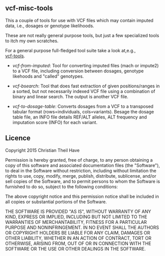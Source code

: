 ## vcf-misc-tools

This a couple of tools for use with VCF files which may
contain imputed data, i.e., dosages or genotype likelihoods.

These are not really general purpose tools, 
but just a few specialized tools to itch my own scratches. 

For a general purpose full-fledged tool suite take a look at,e.g.,  
[vcf-tools](https://github.com/vcftools/vcftools).

* _vcf-from-imputed_: Tool for converting imputed files (mach or impute2) to a VCF file, including conversion between dosages, genotype likehoods and "called" genotypes. 

* _vcf-bsearch_: Tool that does fast extraction of given positions/ranges in a sorted, but not necessarily indexed VCF file using a combination of binary and linear search. The output is another VCF file.

* _vcf-to-dosage-table_: Converts dosages from a VCF to a transposed tabular format (rows=individuals, cols=variants). Besage the dosage table file, an INFO file details REF/ALT alleles, ALT frequency and imputation score (INFO) for each variant.

## Licence
Copyright 2015 Christian Theil Have

Permission is hereby granted, free of charge, to any person obtaining a copy
of this software and associated documentation files (the "Software"), to deal
in the Software without restriction, including without limitation the rights
to use, copy, modify, merge, publish, distribute, sublicense, and/or sell
copies of the Software, and to permit persons to whom the Software is
furnished to do so, subject to the following conditions:

The above copyright notice and this permission notice shall be included in
all copies or substantial portions of the Software.

THE SOFTWARE IS PROVIDED "AS IS", WITHOUT WARRANTY OF ANY KIND, EXPRESS OR IMPLIED, 
INCLUDING BUT NOT LIMITED TO THE WARRANTIES OF MERCHANTABILITY, FITNESS FOR A 
PARTICULAR PURPOSE AND NONINFRINGEMENT. IN NO EVENT SHALL THE AUTHORS OR COPYRIGHT 
HOLDERS BE LIABLE FOR ANY CLAIM, DAMAGES OR OTHER LIABILITY, WHETHER IN AN ACTION OF 
CONTRACT, TORT OR OTHERWISE, ARISING FROM, OUT OF OR IN CONNECTION WITH THE SOFTWARE 
OR THE USE OR OTHER DEALINGS IN THE SOFTWARE.

